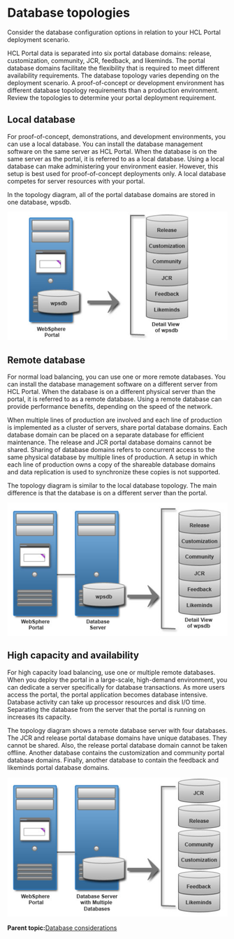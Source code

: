# Database topologies 

Consider the database configuration options in relation to your HCL Portal deployment scenario.

HCL Portal data is separated into six portal database domains: release, customization, community, JCR, feedback, and likeminds. The portal database domains facilitate the flexibility that is required to meet different availability requirements. The database topology varies depending on the deployment scenario. A proof-of-concept or development environment has different database topology requirements than a production environment. Review the topologies to determine your portal deployment requirement.

## Local database

For proof-of-concept, demonstrations, and development environments, you can use a local database. You can install the database management software on the same server as HCL Portal. When the database is on the same server as the portal, it is referred to as a local database. Using a local database can make administering your environment easier. However, this setup is best used for proof-of-concept deployments only. A local database competes for server resources with your portal.

In the topology diagram, all of the portal database domains are stored in one database, wpsdb.

![Topology diagram depicts a portal server with a local wpsdb database and a detail view of the wpsdb instance.](../images/db_topology_local.jpg)

## Remote database

For normal load balancing, you can use one or more remote databases. You can install the database management software on a different server from HCL Portal. When the database is on a different physical server than the portal, it is referred to as a remote database. Using a remote database can provide performance benefits, depending on the speed of the network.

When multiple lines of production are involved and each line of production is implemented as a cluster of servers, share portal database domains. Each database domain can be placed on a separate database for efficient maintenance. The release and JCR portal database domains cannot be shared. Sharing of database domains refers to concurrent access to the same physical database by multiple lines of production. A setup in which each line of production owns a copy of the shareable database domains and data replication is used to synchronize these copies is not supported.

The topology diagram is similar to the local database topology. The main difference is that the database is on a different server than the portal.

![Topology diagram depicts a portal server with a remote database server and a wpsdb database. It also includes a detail view of the wpsdb instance.](../images/db_topology_remote.jpg)

## High capacity and availability

For high capacity load balancing, use one or multiple remote databases. When you deploy the portal in a large-scale, high-demand environment, you can dedicate a server specifically for database transactions. As more users access the portal, the portal application becomes database intensive. Database activity can take up processor resources and disk I/O time. Separating the database from the server that the portal is running on increases its capacity.

The topology diagram shows a remote database server with four databases. The JCR and release portal database domains have unique databases. They cannot be shared. Also, the release portal database domain cannot be taken offline. Another database contains the customization and community portal database domains. Finally, another database to contain the feedback and likeminds portal database domains.

![Database topology for a remote database server with multiple database instances.](../images/db_topology_remote_high1.jpg)

**Parent topic:**[Database considerations ](../plan/db_considerations.md)

